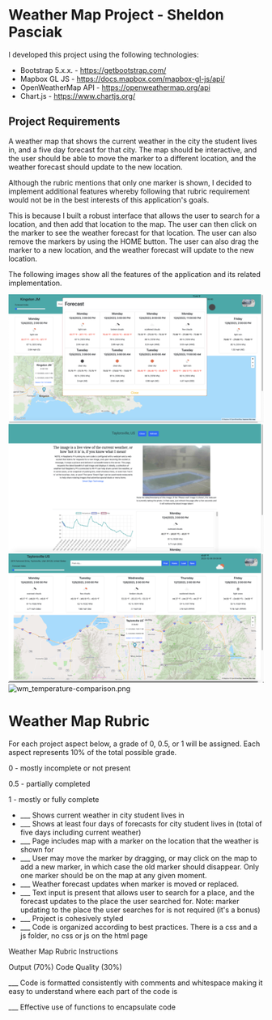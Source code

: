 # Weather Map Project - Sheldon Pasciak

I developed this project using the following technologies:

- Bootstrap 5.x.x. - https://getbootstrap.com/
- Mapbox GL JS - https://docs.mapbox.com/mapbox-gl-js/api/
- OpenWeatherMap API - https://openweathermap.org/api
- Chart.js - https://www.chartjs.org/

## Project Requirements

A weather map that shows the current weather in the city the student lives in, and a five day
forecast for that city. The map should be interactive, and the user should be able to move the
marker to a different location, and the weather forecast should update to the new location.

Although the rubric mentions that only one marker is shown, I decided to implement additional features whereby following
that rubric requirement would not be in the best interests of this application's goals.

This is because I built a robust interface that allows the
user to search for a location, and then add that location to the map. The user can then click on the marker to see the
weather forecast for that location. The user can also remove the markers by using the HOME button. The user can also
drag
the marker to a new location, and the weather forecast will update to the new location.

The following images show all the features of the application and its related implementation.

![wm_day_forecast_detail.png](images%2Fwm_day_forecast_detail.png)
![wm_forecast-detail.png](images%2Fwm_forecast-detail.png)
![wm_interface.png](images%2Fwm_interface.png)
![wm_temperature-comparison.png](images%2Fwm_temperature-comparison.png)

# Weather Map Rubric

For each project aspect below, a grade of 0, 0.5, or 1 will be assigned. Each aspect represents
10% of the total possible grade.

0 - mostly incomplete or not present

0.5 - partially completed

1 - mostly or fully complete

- ___ Shows current weather in city student lives in
- ___ Shows at least four days of forecasts for city student lives in (total of five days including
  current weather)
- ___ Page includes map with a marker on the location that the weather is shown for
- ___ User may move the marker by dragging, or may click on the map to add a new marker, in
  which case the old marker should disappear. Only one marker should be on the map at any
  given moment.
- ___ Weather forecast updates when marker is moved or replaced.
- ___ Text input is present that allows user to search for a place, and the forecast updates to the
  place the user searched for. Note: marker updating to the place the user searches for is not
  required (it's a bonus)
- ___ Project is cohesively styled
- ___ Code is organized according to best practices. There is a css and a js folder, no css or js on
  the html page

Weather Map Rubric
Instructions

Output (70%)
Code Quality (30%)

___ Code is formatted consistently with comments and whitespace making it easy to understand
where each part of the code is

___ Effective use of functions to encapsulate code